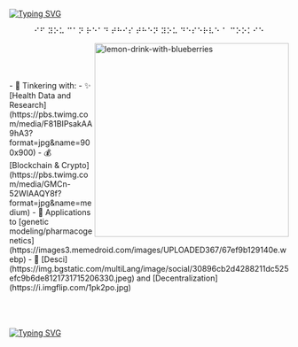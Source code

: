 [![Typing SVG](https://readme-typing-svg.demolab.com/?lines=🫐+Hi+I'm+Bloo+🫐)](https://git.io/typing-svg)
<p align="center">⠊⠋ ⠽⠕⠥ ⠉⠁⠝ ⠗⠑⠁⠙ ⠞⠓⠊⠎ ⠞⠓⠑⠝ ⠽⠕⠥ ⠙⠑⠎⠑⠗⠧⠑ ⠁ ⠉⠕⠕⠅⠊⠑</p>
<img align="right" width="350" src="images/bloobs.png" alt="lemon-drink-with-blueberries"/>
<br>
<br>
<br>
</br>
- 🤔 Tinkering with:
  - ✨ [Health Data and Research](https://pbs.twimg.com/media/F81BIPsakAA9hA3?format=jpg&name=900x900)
  - 💰 [Blockchain & Crypto](https://pbs.twimg.com/media/GMCn-52WIAAQY8f?format=jpg&name=medium)
  - 🧬 Applications to [genetic modeling/pharmacogenetics](https://images3.memedroid.com/images/UPLOADED367/67ef9b129140e.webp)
  - 🫧 [Desci](https://img.bgstatic.com/multiLang/image/social/30896cb2d4288211dc525efc9b6de8121731715206330.jpeg) and [Decentralization](https://i.imgflip.com/1pk2po.jpg)

<br>
<br>
<br>
<br>

[![Typing SVG](https://readme-typing-svg.demolab.com/?lines=🫐+🫐+🫐+🫐+🫐+🫐+🫐+🫐+🫐+🫐+🫐+🫐+🫐+🫐+🫐+🫐+🫐+🫐+🫐+🫐)](https://git.io/typing-svg)
